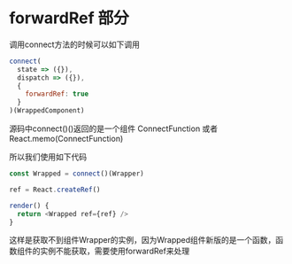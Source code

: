 # forwardRef 部分

调用connect方法的时候可以如下调用

```javascript
connect(
  state => ({}),
  dispatch => ({}),
  {
    forwardRef: true
  }
)(WrappedComponent)
```

源码中connect()()返回的是一个组件 ConnectFunction 或者 React.memo(ConnectFunction)

所以我们使用如下代码

```javascript
const Wrapped = connect()(Wrapper)

ref = React.createRef()

render() {
  return <Wrapped ref={ref} />
}
```
这样是获取不到组件Wrapper的实例，因为Wrapped组件新版的是一个函数，函数组件的实例不能获取，需要使用forwardRef来处理
